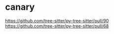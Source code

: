 # canary
https://github.com/tree-sitter/py-tree-sitter/pull/90  
https://github.com/tree-sitter/py-tree-sitter/pull/68